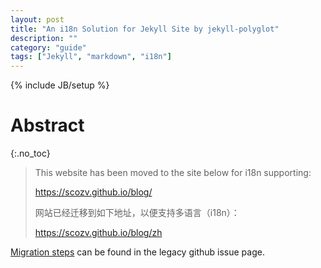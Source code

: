 ```yaml
---
layout: post
title: "An i18n Solution for Jekyll Site by jekyll-polyglot"
description: ""
category: "guide"
tags: ["Jekyll", "markdown", "i18n"]
---
```

{% include JB/setup %}

# Abstract
{:.no_toc}

> This website has been moved to the site below for i18n supporting:
>
> <a href="https://scozv.github.io/blog/">https://scozv.github.io/blog/</a>
>
> 网站已经迁移到如下地址，以便支持多语言（i18n）：
>
> <a href="https://scozv.github.io/blog/zh">https://scozv.github.io/blog/zh</a>


<!--more-->

<a href="https://github.com/scozv/scozv.github.com/issues/16">Migration steps</a>
can be found in the legacy github issue page.
